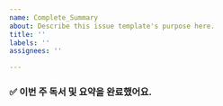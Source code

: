 ```yaml
---
name: Complete_Summary
about: Describe this issue template's purpose here.
title: ''
labels: ''
assignees: ''

---
```


<!-- 이슈 제목: [뱃지] {진행 주차}주차_{페이지}p_{제목}_요약 -->
<!-- 이슈 제목 예시: [📗Summary] 1주차_43p_DBMS 아키텍쳐_요약 -->

### ✅ 이번 주 독서 및 요약을 완료했어요.
